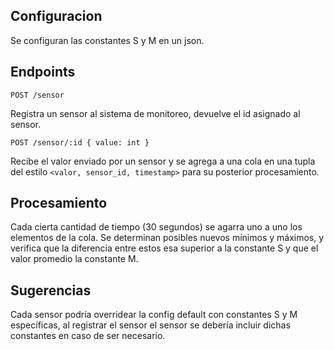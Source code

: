 ## Configuracion
Se configuran las constantes S y M en un json. 


## Endpoints
```
POST /sensor
```
Registra un sensor al sistema de monitoreo, devuelve el id asignado al sensor.

```
POST /sensor/:id { value: int }
```
Recibe el valor enviado por un sensor y se agrega a una cola en una tupla del estilo ```<valor, sensor_id, timestamp>``` para su posterior procesamiento.


## Procesamiento
Cada cierta cantidad de tiempo (30 segundos) se agarra uno a uno los elementos de la cola. Se determinan posibles nuevos mínimos y máximos, y verifica que la diferencia entre estos esa superior a la constante S y que el valor promedio la constante M.


## Sugerencias
Cada sensor podría overridear la config default con constantes S y M específicas, al registrar el sensor el sensor se debería incluir dichas constantes en caso de ser necesario.

